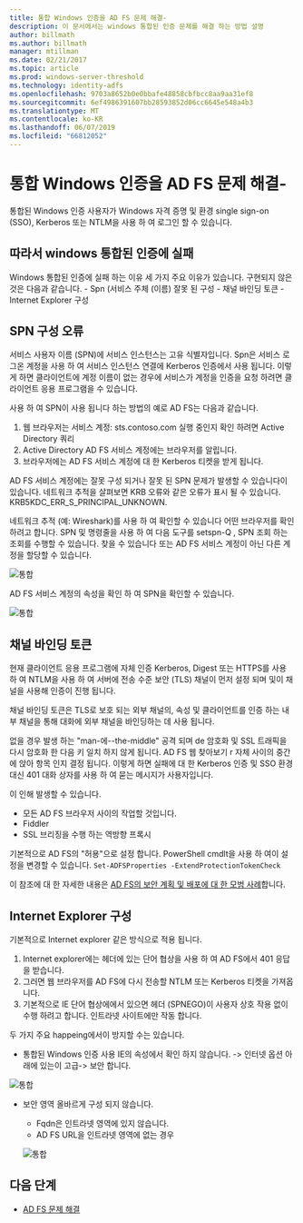 ```yaml
---
title: 통합 Windows 인증을 AD FS 문제 해결-
description: 이 문서에서는 windows 통합된 인증 문제를 해결 하는 방법 설명
author: billmath
ms.author: billmath
manager: mtillman
ms.date: 02/21/2017
ms.topic: article
ms.prod: windows-server-threshold
ms.technology: identity-adfs
ms.openlocfilehash: 9703a8652b0e0bbafe48858cbfbcc8aa9aa31ef8
ms.sourcegitcommit: 6ef4986391607bb28593852d06cc6645e548a4b3
ms.translationtype: MT
ms.contentlocale: ko-KR
ms.lasthandoff: 06/07/2019
ms.locfileid: "66812052"
---
```

# <a name="ad-fs-troubleshooting---integrated-windows-authentication"></a>통합 Windows 인증을 AD FS 문제 해결-
통합된 Windows 인증 사용자가 Windows 자격 증명 및 환경 single sign-on (SSO), Kerberos 또는 NTLM을 사용 하 여 로그인 할 수 있습니다.

## <a name="reason-integrated-windows-authentication-fails"></a>따라서 windows 통합된 인증에 실패
Windows 통합된 인증에 실패 하는 이유 세 가지 주요 이유가 있습니다. 구현되지 않은 것은 다음과 같습니다.
    - Spn (서비스 주체 (이름) 잘못 된 구성
    - 채널 바인딩 토큰
    - Internet Explorer 구성

## <a name="spn-misconfiguration"></a>SPN 구성 오류
서비스 사용자 이름 (SPN)에 서비스 인스턴스는 고유 식별자입니다. Spn은 서비스 로그온 계정을 사용 하 여 서비스 인스턴스 연결에 Kerberos 인증에서 사용 됩니다. 이렇게 하면 클라이언트에 계정 이름이 없는 경우에 서비스가 계정을 인증을 요청 하려면 클라이언트 응용 프로그램을 수 있습니다.

사용 하 여 SPN이 사용 됩니다 하는 방법의 예로 AD FS는 다음과 같습니다.
1. 웹 브라우저는 서비스 계정: sts.contoso.com 실행 중인지 확인 하려면 Active Directory 쿼리
2. Active Directory AD FS 서비스 계정에는 브라우저를 알립니다.
3. 브라우저에는 AD FS 서비스 계정에 대 한 Kerberos 티켓을 받게 됩니다.

AD FS 서비스 계정에는 잘못 구성 되거나 잘못 된 SPN 문제가 발생할 수 있습니다이 있습니다.  네트워크 추적을 살펴보면 KRB 오류와 같은 오류가 표시 될 수 있습니다. KRB5KDC_ERR_S_PRINCIPAL_UNKNOWN.

네트워크 추적 (예: Wireshark)를 사용 하 여 확인할 수 있습니다 어떤 브라우저를 확인 하려고 합니다. SPN 및 명령줄을 사용 하 여 다음 도구를 setspn-Q <spn>, SPN 조회 하는 조회를 수행할 수 있습니다.  찾을 수 있습니다 또는 AD FS 서비스 계정이 아닌 다른 계정을 할당할 수 있습니다.

![통합](media/ad-fs-tshoot-iwa/iwa3.png)

AD FS 서비스 계정의 속성을 확인 하 여 SPN을 확인할 수 있습니다.

![통합](media/ad-fs-tshoot-iwa/iwa1.png)

## <a name="channel-binding-token"></a>채널 바인딩 토큰
현재 클라이언트 응용 프로그램에 자체 인증 Kerberos, Digest 또는 HTTPS를 사용 하 여 NTLM을 사용 하 여 서버에 전송 수준 보안 (TLS) 채널이 먼저 설정 되며 및이 채널을 사용해 인증이 진행 됩니다. 

채널 바인딩 토큰은 TLS로 보호 되는 외부 채널의, 속성 및 클라이언트를 인증 하는 내부 채널을 통해 대화에 외부 채널을 바인딩하는 데 사용 됩니다.

없을 경우 발생 하는 "man-에--the-middle" 공격 되며 de 암호화 및 SSL 트래픽을 다시 암호화 한 다음 키 일치 하지 않게 됩니다.  AD FS 웹 찾아보기 r 자체 사이의 중간에 앉아 항목 인지 결정 됩니다.  이렇게 하면 실패에 대 한 Kerberos 인증 및 SSO 환경 대신 401 대화 상자를 사용 하 여 묻는 메시지가 사용자입니다.

이 인해 발생할 수 있습니다.
 - 모든 AD FS 브라우저 사이의 작업할 것입니다.
 - Fiddler
 - SSL 브리징을 수행 하는 역방향 프록시

기본적으로 AD FS의 "허용"으로 설정 합니다.  PowerShell cmdlt을 사용 하 여이 설정을 변경할 수 있습니다. `Set-ADFSProperties -ExtendProtectionTokenCheck`

이 참조에 대 한 자세한 내용은 [AD FS의 보안 계획 및 배포에 대 한 모범 사례](../../ad-fs/design/best-practices-for-secure-planning-and-deployment-of-ad-fs.md)합니다.

## <a name="internet-explorer-configuration"></a>Internet Explorer 구성
기본적으로 Internet explorer 같은 방식으로 적용 됩니다.

1. Internet explorer에는 헤더에 있는 단어 협상을 사용 하 여 AD FS에서 401 응답을 받습니다.
2. 그러면 웹 브라우저를 AD FS에 다시 전송할 NTLM 또는 Kerberos 티켓을 가져옵니다.
3. 기본적으로 IE 단어 협상에에서 있으면 헤더 (SPNEGO)이 사용자 상호 작용 없이 수행 하려고 합니다.  인트라넷 사이트에만 작동 합니다.

두 가지 주요 happeing에서이 방지할 수는 있습니다.
   - 통합된 Windows 인증 사용 IE의 속성에서 확인 하지 않습니다.  -> 인터넷 옵션 아래에 있는이 고급-> 보안 합니다.
   
   ![통합](media/ad-fs-tshoot-iwa/iwa4.png)
   
   - 보안 영역 올바르게 구성 되지 않습니다.
       - Fqdn은 인트라넷 영역에 있지 않습니다.
       - AD FS URL을 인트라넷 영역에 없는 경우

      ![통합](media/ad-fs-tshoot-iwa/iwa5.png)
## <a name="next-steps"></a>다음 단계

- [AD FS 문제 해결](ad-fs-tshoot-overview.md)
